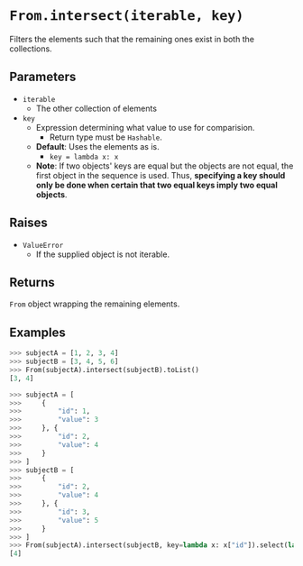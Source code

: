 `From.intersect(iterable, key)`
===============================

Filters the elements such that the remaining ones exist in both the collections.

Parameters
----------

- `iterable`
    - The other collection of elements
- `key`
    - Expression determining what value to use for comparision. 
        - Return type must be `Hashable`.
    - __Default__: Uses the elements as is.
        - `key = lambda x: x`
    - __Note__: If two objects' keys are equal but the objects are not equal, the first object in the sequence is used. Thus, __specifying a key should only be done when certain that two equal keys imply two equal objects__.

Raises
------
- `ValueError`
    - If the supplied object is not iterable.

Returns
-------
`From` object wrapping the remaining elements.

Examples
--------

```python
>>> subjectA = [1, 2, 3, 4]
>>> subjectB = [3, 4, 5, 6]
>>> From(subjectA).intersect(subjectB).toList()
[3, 4]

>>> subjectA = [
>>>     {
>>>         "id": 1,
>>>         "value": 3
>>>     }, {
>>>         "id": 2,
>>>         "value": 4
>>>     }
>>> ]
>>> subjectB = [
>>>     {
>>>         "id": 2,
>>>         "value": 4
>>>     }, {
>>>         "id": 3,
>>>         "value": 5
>>>     }
>>> ]
>>> From(subjectA).intersect(subjectB, key=lambda x: x["id"]).select(lambda x: x["value"]).toList()
[4]
```